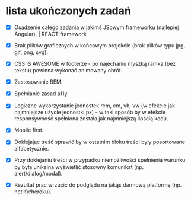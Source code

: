 # lista ukończonych zadań

- [x] Osadzenie całego zadania w jakimś JSowym frameworku (najlepiej Angular). | REACT framework
- [x] Brak plików graficznych w końcowym projekcie (brak plików typu jpg, gif, png, svg).
- [x] CSS IS AWESOME w footerze - po najechaniu myszką ramka (bez tekstu) powinna wykonać animowany obrót.
- [x] Zastosowanie BEM.
- [x] Spełnianie zasad a11y.
- [x] Logiczne wykorzystanie jednostek rem, em, vh, vw (w efekcie jak najmniejsze użycie jednostki px) - w taki sposób by w efekcie responsywność spełniona została jak najmniejszą ilością kodu.
- [x] Mobile first.
- [x] Doklejając treść sprawić by w ostatnim bloku treści były posortowane alfabetycznie.
- [x] Przy doklejaniu treści w przypadku niemożliwości spełnienia warunku by była unikalna wyświetlić stosowny komunikat (np. alert/dialog/modal).
- [x] Rezultat prac wrzucić do podglądu na jakąś darmową platformę (np. netlify/heroku).





